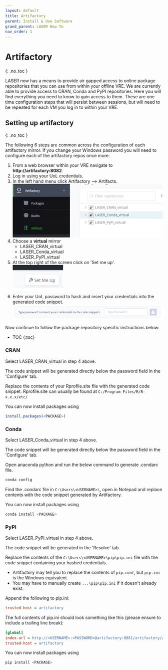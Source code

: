 ```yaml
---
layout: default
title: Artifactory
parent: Install & Use Software
grand_parent: LASER How To
nav_order: 1
---
```


# Artifactory 
{: .no_toc }

LASER now has a means to provide air gapped access to online package repositories that you can use from within your offline VRE. We are currently able to provide access to CRAN, Conda and PyPI repositories. Here you will find everything you need to know to gain access to them. These are one time configuration steps that will persist between sessions, but will need to be repeated for each VM you log in to within your VRE.

## Setting up artifactory 
{: .no_toc }

The following 6 steps are common across the configuration of each artifactory mirror. If you change your Windows password you will need to configure each of the artifactory repos once more.

1. From a web browser within your VRE navigate to **http://artifactory:8082**.
2. Log in using your UoL credentials.
3. In the left hand menu click Artifactory --> Artifacts.  
	![In left hand menu click Artifactory --> Artifacts](../../../images/artifactory/artifacts.PNG)
4. Choose a **virtual** mirror
	- LASER_CRAN_virtual 
	- LASER_Conda_virtual 
	- LASER_PyPI_virtual 
5. At the top right of the screen click on 'Set me up'.  
	![Screenshot showing the Set me up button in the top right of Artifactory](../../../images/artifactory/set_me_up.PNG)
6. Enter your UoL password to hash and insert your credentials into the generated code snippet.  
	![Screenshot showing where to enter your UoL password in Artifactory](../../../images/artifactory/enter_password.PNG)

Now continue to follow the package repository specific instructions below:
- TOC
{:toc}


### CRAN

Select LASER_CRAN_virtual in step 4 above.

The code snippet will be generated directly below the password field in the 'Configure' tab.

Replace the contents of your Rprofile.site file with the generated code snippet.
Rprofile.site can usually be found at `C:/Program Files/R/R-x.x.x/etc/`

You can now install packages using
```R
install.packages(<PACKAGE>)
```


### Conda 

Select LASER_Conda_virtual in step 4 above.

The code snippet will be generated directly below the password field in the 'Configure' tab.

Open anaconda python and run the below command to generate .condarc file.

```python
conda config
```

Find the .condarc file in `C:\Users\<USERNAME>\`, open in Notepad and replace contents with the code snippet generated by Artifactory.

You can now install packages using
```python
conda install <PACKAGE>
```


### PyPI

Select LASER_PyPI_virtual in step 4 above.

The code snippet will be generated in the 'Resolve' tab.

Replace the contents of the `C:\Users\<USERNAME>\pip\pip.ini` file with the code snippet containing your hashed credentials. 
- Artifactory may tell you to replace the contents of `pip.conf`, but `pip.ini` is the Windows equivalent.
- You may have to manually create `...\pip\pip.ini` if it doesn't already exist.  

Append the following to pip.ini:
```ini
trusted-host = artifactory
```

The full contents of pip.ini should look something like this (please ensure to include a trailing line break):
```ini
[global]
index-url = http://<USERNAME>:<PASSWORD>@artifactory:8081/artifactory/api/pypi/LASER_PyPT_virtual/simple
trusted-host = artifactory

```

You can now install packages using
```python
pip install <PACKAGE>
```
